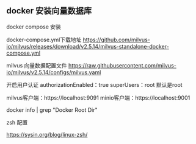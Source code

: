 ## docker 安装向量数据库

docker compose 安装

docker-compose.yml下载地址
https://github.com/milvus-io/milvus/releases/download/v2.5.14/milvus-standalone-docker-compose.yml

milvus 向量数据配置文件
https://raw.githubusercontent.com/milvus-io/milvus/v2.5.14/configs/milvus.yaml

开启用户认证
authorizationEnabled：true
superUsers：root  默认是root

milvus客户端：https://localhost:9091
minio客户端：https://localhost:9001




docker info | grep "Docker Root Dir"


zsh 配置

https://sysin.org/blog/linux-zsh/
